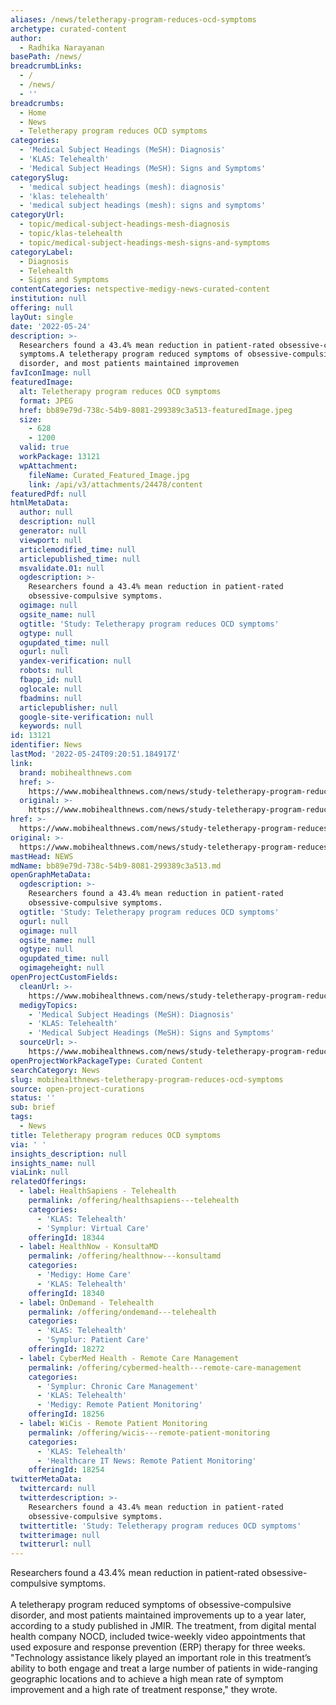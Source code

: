 ```yaml
---
aliases: /news/teletherapy-program-reduces-ocd-symptoms
archetype: curated-content
author:
  - Radhika Narayanan
basePath: /news/
breadcrumbLinks:
  - /
  - /news/
  - ''
breadcrumbs:
  - Home
  - News
  - Teletherapy program reduces OCD symptoms
categories:
  - 'Medical Subject Headings (MeSH): Diagnosis'
  - 'KLAS: Telehealth'
  - 'Medical Subject Headings (MeSH): Signs and Symptoms'
categorySlug:
  - 'medical subject headings (mesh): diagnosis'
  - 'klas: telehealth'
  - 'medical subject headings (mesh): signs and symptoms'
categoryUrl:
  - topic/medical-subject-headings-mesh-diagnosis
  - topic/klas-telehealth
  - topic/medical-subject-headings-mesh-signs-and-symptoms
categoryLabel:
  - Diagnosis
  - Telehealth
  - Signs and Symptoms
contentCategories: netspective-medigy-news-curated-content
institution: null
offering: null
layOut: single
date: '2022-05-24'
description: >-
  Researchers found a 43.4% mean reduction in patient-rated obsessive-compulsive
  symptoms.A teletherapy program reduced symptoms of obsessive-compulsive
  disorder, and most patients maintained improvemen
favIconImage: null
featuredImage:
  alt: Teletherapy program reduces OCD symptoms
  format: JPEG
  href: bb89e79d-738c-54b9-8081-299389c3a513-featuredImage.jpeg
  size:
    - 628
    - 1200
  valid: true
  workPackage: 13121
  wpAttachment:
    fileName: Curated_Featured_Image.jpg
    link: /api/v3/attachments/24478/content
featuredPdf: null
htmlMetaData:
  author: null
  description: null
  generator: null
  viewport: null
  articlemodified_time: null
  articlepublished_time: null
  msvalidate.01: null
  ogdescription: >-
    Researchers found a 43.4% mean reduction in patient-rated
    obsessive-compulsive symptoms.
  ogimage: null
  ogsite_name: null
  ogtitle: 'Study: Teletherapy program reduces OCD symptoms'
  ogtype: null
  ogupdated_time: null
  ogurl: null
  yandex-verification: null
  robots: null
  fbapp_id: null
  oglocale: null
  fbadmins: null
  articlepublisher: null
  google-site-verification: null
  keywords: null
id: 13121
identifier: News
lastMod: '2022-05-24T09:20:51.184917Z'
link:
  brand: mobihealthnews.com
  href: >-
    https://www.mobihealthnews.com/news/study-teletherapy-program-reduces-ocd-symptoms
  original: >-
    https://www.mobihealthnews.com/news/study-teletherapy-program-reduces-ocd-symptoms
href: >-
  https://www.mobihealthnews.com/news/study-teletherapy-program-reduces-ocd-symptoms
original: >-
  https://www.mobihealthnews.com/news/study-teletherapy-program-reduces-ocd-symptoms
mastHead: NEWS
mdName: bb89e79d-738c-54b9-8081-299389c3a513.md
openGraphMetaData:
  ogdescription: >-
    Researchers found a 43.4% mean reduction in patient-rated
    obsessive-compulsive symptoms.
  ogtitle: 'Study: Teletherapy program reduces OCD symptoms'
  ogurl: null
  ogimage: null
  ogsite_name: null
  ogtype: null
  ogupdated_time: null
  ogimageheight: null
openProjectCustomFields:
  cleanUrl: >-
    https://www.mobihealthnews.com/news/study-teletherapy-program-reduces-ocd-symptoms
  medigyTopics:
    - 'Medical Subject Headings (MeSH): Diagnosis'
    - 'KLAS: Telehealth'
    - 'Medical Subject Headings (MeSH): Signs and Symptoms'
  sourceUrl: >-
    https://www.mobihealthnews.com/news/study-teletherapy-program-reduces-ocd-symptoms
openProjectWorkPackageType: Curated Content
searchCategory: News
slug: mobihealthnews-teletherapy-program-reduces-ocd-symptoms
source: open-project-curations
status: ''
sub: brief
tags:
  - News
title: Teletherapy program reduces OCD symptoms
via: ' '
insights_description: null
insights_name: null
viaLink: null
relatedOfferings:
  - label: HealthSapiens - Telehealth
    permalink: /offering/healthsapiens---telehealth
    categories:
      - 'KLAS: Telehealth'
      - 'Symplur: Virtual Care'
    offeringId: 18344
  - label: HealthNow - KonsultaMD
    permalink: /offering/healthnow---konsultamd
    categories:
      - 'Medigy: Home Care'
      - 'KLAS: Telehealth'
    offeringId: 18340
  - label: OnDemand - Telehealth
    permalink: /offering/ondemand---telehealth
    categories:
      - 'KLAS: Telehealth'
      - 'Symplur: Patient Care'
    offeringId: 18272
  - label: CyberMed Health - Remote Care Management
    permalink: /offering/cybermed-health---remote-care-management
    categories:
      - 'Symplur: Chronic Care Management'
      - 'KLAS: Telehealth'
      - 'Medigy: Remote Patient Monitoring'
    offeringId: 18256
  - label: WiCis - Remote Patient Monitoring
    permalink: /offering/wicis---remote-patient-monitoring
    categories:
      - 'KLAS: Telehealth'
      - 'Healthcare IT News: Remote Patient Monitoring'
    offeringId: 18254
twitterMetaData:
  twittercard: null
  twitterdescription: >-
    Researchers found a 43.4% mean reduction in patient-rated
    obsessive-compulsive symptoms.
  twittertitle: 'Study: Teletherapy program reduces OCD symptoms'
  twitterimage: null
  twitterurl: null
---
```

<p>Researchers found a 43.4% mean reduction in patient-rated obsessive-compulsive symptoms.<br><br>A teletherapy program reduced symptoms of obsessive-compulsive disorder, and most patients maintained improvements up to a year later, according to a study published in JMIR.
The treatment, from digital mental health company NOCD, included twice-weekly video appointments that used exposure and response prevention (ERP) therapy for three weeks.
"Technology assistance likely played an important role in this treatment’s ability to both engage and treat a large number of patients in wide-ranging geographic locations and to achieve a high mean rate of symptom improvement and a high rate of treatment response," they wrote.</p>